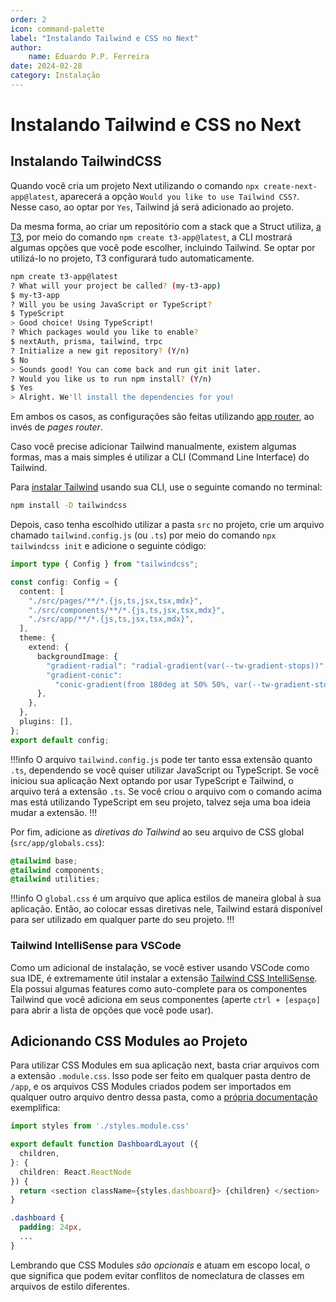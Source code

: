 ```yaml
---
order: 2
icon: command-palette
label: "Instalando Tailwind e CSS no Next"
author:
    name: Eduardo P.P. Ferreira
date: 2024-02-28
category: Instalação
---
```


# Instalando Tailwind e CSS no Next

## Instalando TailwindCSS

Quando você cria um projeto Next utilizando o comando `npx create-next-app@latest`, aparecerá a opção `Would you like to use Tailwind CSS?`. Nesse caso, ao optar por `Yes`, Tailwind já será adicionado ao projeto.

Da mesma forma, ao criar um repositório com a stack que a Struct utiliza, [a T3](https://create.t3.gg), por meio do comando `npm create t3-app@latest`, a CLI mostrará algumas opções que você pode escolher, incluindo Tailwind. Se optar por utilizá-lo no projeto, T3 configurará tudo automaticamente.

```bash
npm create t3-app@latest
? What will your project be called? (my-t3-app)
$ my-t3-app
? Will you be using JavaScript or TypeScript?
$ TypeScript
> Good choice! Using TypeScript!
? Which packages would you like to enable?
$ nextAuth, prisma, tailwind, trpc
? Initialize a new git repository? (Y/n)
$ No
> Sounds good! You can come back and run git init later.
? Would you like us to run npm install? (Y/n)
$ Yes
> Alright. We'll install the dependencies for you!
```

Em ambos os casos, as configurações são feitas utilizando [app router](https://nextjs.org/docs/app), ao invés de *pages router*.

Caso você precise adicionar Tailwind manualmente, existem algumas formas, mas a mais simples é utilizar a CLI (Command Line Interface) do Tailwind.

Para [instalar Tailwind](https://tailwindcss.com/docs/guides/nextjs) usando sua CLI, use o seguinte comando no terminal:

```bash
npm install -D tailwindcss
```

Depois, caso tenha escolhido utilizar a pasta `src` no projeto, crie um arquivo chamado `tailwind.config.js` (ou `.ts`) por meio do comando `npx tailwindcss init` e adicione o seguinte código:

```typescript tailwind.config.ts
import type { Config } from "tailwindcss";

const config: Config = {
  content: [
    "./src/pages/**/*.{js,ts,jsx,tsx,mdx}",
    "./src/components/**/*.{js,ts,jsx,tsx,mdx}",
    "./src/app/**/*.{js,ts,jsx,tsx,mdx}",
  ],
  theme: {
    extend: {
      backgroundImage: {
        "gradient-radial": "radial-gradient(var(--tw-gradient-stops))",
        "gradient-conic":
          "conic-gradient(from 180deg at 50% 50%, var(--tw-gradient-stops))",
      },
    },
  },
  plugins: [],
};
export default config;
```

!!!info
O arquivo `tailwind.config.js` pode ter tanto essa extensão quanto `.ts`, dependendo se você quiser utilizar JavaScript ou TypeScript. Se você iniciou sua aplicação Next optando por usar TypeScript e Tailwind, o arquivo terá a extensão `.ts`. Se você criou o arquivo com o comando acima mas está utilizando TypeScript em seu projeto, talvez seja uma boa ideia mudar a extensão.
!!!

Por fim, adicione as *diretivas do Tailwind* ao seu arquivo de CSS global (`src/app/globals.css`):

```css src/app/global.css
@tailwind base;
@tailwind components;
@tailwind utilities;
```

!!!info
O `global.css` é um arquivo que aplica estilos de maneira global à sua aplicação. Então, ao colocar essas diretivas nele, Tailwind estará disponível para ser utilizado em qualquer parte do seu projeto.
!!!

### Tailwind IntelliSense para VSCode

Como um adicional de instalação, se você estiver usando VSCode como sua IDE, é extremamente útil instalar a extensão [Tailwind CSS IntelliSense](https://marketplace.visualstudio.com/items?itemName=bradlc.vscode-tailwindcss). Ela possui algumas features como auto-complete para os componentes Tailwind que você adiciona em seus componentes (aperte `ctrl + [espaço]` para abrir a lista de opções que você pode usar).

## Adicionando CSS Modules ao Projeto

Para utilizar CSS Modules em sua aplicação next, basta criar arquivos com a extensão `.module.css`. Isso pode ser feito em qualquer pasta dentro de `/app`, e os arquivos CSS Modules criados podem ser importados em qualquer outro arquivo dentro dessa pasta, como a [própria documentação](https://nextjs.org/docs/app/building-your-application/styling/css-modules) exemplifica:

```typescript app/dashboard/layout.ts
import styles from './styles.module.css'

export default function DashboardLayout ({
  children,
}: {
  children: React.ReactNode
}) {
  return <section className={styles.dashboard}> {children} </section>
}
```

```css spp/dashboard/styles.modules.css
.dashboard {
  padding: 24px,
  ...
}
```

Lembrando que CSS Modules *são opcionais* e atuam em escopo local, o que significa que podem evitar conflitos de nomeclatura de classes em arquivos de estilo diferentes.
